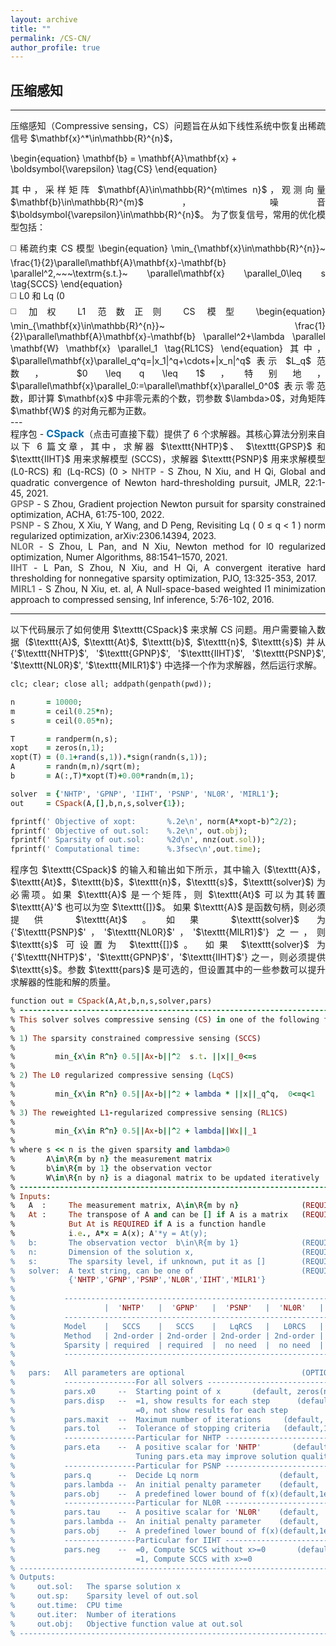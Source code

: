 ```yaml
---
layout: archive
title: ""   
permalink: /CS-CN/
author_profile: true
---
```


<style>
a:link {
  text-decoration: none;
}

a:visited {
  text-decoration: none;
}

a:hover {
  text-decoration: underline;
}

a:active {
  text-decoration: underline;
}
</style>


## 压缩感知
---
<div style="text-align:justify;">
压缩感知（Compressive sensing，CS）问题旨在从如下线性系统中恢复出稀疏信号 $\mathbf{x}^*\in\mathbb{R}^{n}$，
</div>

\begin{equation}
\mathbf{b} = \mathbf{A}\mathbf{x} + \boldsymbol{\varepsilon} \tag{CS}
\end{equation} 

<div style="text-align:justify;">
其中，采样矩阵 $\mathbf{A}\in\mathbb{R}^{m\times n}$，观测向量 $\mathbf{b}\in\mathbb{R}^{m}$， 噪音 $\boldsymbol{\varepsilon}\in\mathbb{R}^{n}$。 为了恢复信号，常用的优化模型包括：
</div>   

<p style="line-height: 2;"></p>
<div style="text-align:justify;">
◻️ 稀疏约束 CS 模型
\begin{equation}
\min_{\mathbf{x}\in\mathbb{R}^{n}}~ \frac{1}{2}\parallel\mathbf{A}\mathbf{x}-\mathbf{b} \parallel^2,~~~\textrm{s.t.}~ \parallel\mathbf{x} \parallel_0\leq s \tag{SCCS}
\end{equation}
</div> 
<div style="text-align:justify;">
◻️ L0 和 Lq (0<q<1) 范数正则 CS 模型
\begin{equation}
\min_{\mathbf{x}\in\mathbb{R}^{n}}~ \frac{1}{2}\parallel\mathbf{A}\mathbf{x}-\mathbf{b} \parallel^2+\lambda \parallel\mathbf{x} \parallel_q^q \tag{Lq-RCS}
\end{equation}
</div>   
<div style="text-align:justify;">
◻️ 加权 L1 范数正则 CS 模型
\begin{equation}
\min_{\mathbf{x}\in\mathbb{R}^{n}}~ \frac{1}{2}\parallel\mathbf{A}\mathbf{x}-\mathbf{b} \parallel^2+\lambda \parallel \mathbf{W} \mathbf{x} \parallel_1 \tag{RL1CS}
\end{equation} 
其中，$\parallel\mathbf{x}\parallel_q^q=|x_1|^q+\cdots+|x_n|^q$ 表示 $L_q$ 范数， $0 \leq q \leq 1$，特别地，$\parallel\mathbf{x}\parallel_0:=\parallel\mathbf{x}\parallel_0^0$ 表示零范数，即计算 $\mathbf{x}$ 中非零元素的个数，罚参数 $\lambda>0$，对角矩阵 $\mathbf{W}$ 的对角元都为正数。
</div> 
---
<div style="text-align:justify;">
程序包 - <a style="font-size: 16px; font-weight: bold;color:#006DB0" href="\files\CSpack.zip" target="_blank">CSpack</a>（点击可直接下载）提供了 6 个求解器。其核心算法分别来自以下 6 篇文章，其中，求解器 $\texttt{NHTP}$、  $\texttt{GPSP}$ 和 $\texttt{IIHT}$ 用来求解模型 (SCCS)，求解器 $\texttt{PSNP}$ 用来求解模型 (L0-RCS) 和 (Lq-RCS) (0<q<1)，求解器  $\texttt{NL0R}$ 用来求解模型 (L0-RCS)，求解器  $\texttt{MIRL1}$ 用来求解模型 (RL1CS).
</div>  
> <b style="font-size:14px;color:#777777">NHTP</b> - <span style="font-size: 14px"> S Zhou, N Xiu, and H Qi, Global and quadratic convergence of Newton hard-thresholding pursuit, JMLR, 22:1-45, 2021. </span>
<br><b style="font-size:14px;color:#777777">GPSP</b> - <span style="font-size: 14px"> S Zhou, Gradient projection Newton pursuit for sparsity constrained optimization, ACHA, 61:75-100, 2022. </span>
<br><b style="font-size:14px;color:#777777">PSNP</b> - <span style="font-size: 14px"> S Zhou, X Xiu, Y Wang, and D Peng, Revisiting Lq ( 0 ≤ q < 1 ) norm regularized optimization, arXiv:2306.14394, 2023. </span>
<br><b style="font-size:14px;color:#777777">NL0R</b> - <span style="font-size: 14px"> S Zhou, L Pan, and N Xiu, Newton method for l0 regularized optimization, Numer Algorithms, 88:1541–1570, 2021. </span>
<br><b style="font-size:14px;color:#777777">IIHT</b> - <span style="font-size: 14px"> L Pan, S Zhou, N Xiu, and H Qi, A convergent iterative hard thresholding for nonnegative sparsity optimization, PJO, 13:325-353, 2017. </span>
<br><b style="font-size:14px;color:#777777">MIRL1</b> - <span style="font-size: 14px"> S Zhou, N Xiu, et. al, A Null-space-based weighted l1 minimization approach to compressed sensing, Inf inference, 5:76-102, 2016. </span>

---
<div style="text-align:justify;">
以下代码展示了如何使用 $\texttt{CSpack}$ 来求解 CS 问题。用户需要输入数据 ($\texttt{A}$, $\texttt{At}$, $\texttt{b}$, $\texttt{n}$, $\texttt{s}$) 并从 {'$\texttt{NHTP}$', '$\texttt{GPNP}$', '$\texttt{IIHT}$', '$\texttt{PSNP}$', '$\texttt{NL0R}$', '$\texttt{MILR1}$'} 中选择一个作为求解器，然后运行求解。 
</div>

<p style="line-height: 1;"></p>

```ruby
clc; clear; close all; addpath(genpath(pwd));

n       = 10000;  
m       = ceil(0.25*n); 
s       = ceil(0.05*n); 

T       = randperm(n,s);  
xopt    = zeros(n,1);
xopt(T) = (0.1+rand(s,1)).*sign(randn(s,1));  
A       = randn(m,n)/sqrt(m);   
b       = A(:,T)*xopt(T)+0.00*randn(m,1);  

solver  = {'NHTP', 'GPNP', 'IIHT', 'PSNP', 'NL0R', 'MIRL1'};
out     = CSpack(A,[],b,n,s,solver{1}); 

fprintf(' Objective of xopt:       %.2e\n', norm(A*xopt-b)^2/2);
fprintf(' Objective of out.sol:    %.2e\n', out.obj);
fprintf(' Sparsity of out.sol:     %2d\n', nnz(out.sol));
fprintf(' Computational time:      %.3fsec\n',out.time); 
```

<div style="text-align:justify;">
程序包 $\texttt{CSpack}$ 的输入和输出如下所示，其中输入 ($\texttt{A}$，$\texttt{At}$，$\texttt{b}$，$\texttt{n}$，$\texttt{s}$，$\texttt{solver}$) 为必需项。如果 $\texttt{A}$ 是一个矩阵，则 $\texttt{At}$ 可以为其转置 $\texttt{A}'$ 也可以为空 $\texttt{[]}$。 如果 $\texttt{A}$ 是函数句柄，则必须提供 $\texttt{At}$。如果 $\texttt{solver}$ 为 {'$\texttt{PSNP}$'，'$\texttt{NL0R}$'，'$\texttt{MILR1}$'} 之一，则 $\texttt{s}$ 可设置为 $\texttt{[]}$。 如果 $\texttt{solver}$ 为 {'$\texttt{NHTP}$'，'$\texttt{GPNP}$'，'$\texttt{IIHT}$'} 之一，则必须提供 $\texttt{s}$。参数 $\texttt{pars}$ 是可选的，但设置其中的一些参数可以提升求解器的性能和解的质量。
</div>

<p style="line-height: 1;"></p>

```ruby
function out = CSpack(A,At,b,n,s,solver,pars)
% -------------------------------------------------------------------------
% This solver solves compressive sensing (CS) in one of the following forms
%
% 1) The sparsity constrained compressive sensing (SCCS)
%
%         min_{x\in R^n} 0.5||Ax-b||^2  s.t. ||x||_0<=s
%
% 2) The L0 regularized compressive sensing (LqCS)
%
%         min_{x\in R^n} 0.5||Ax-b||^2 + lambda * ||x||_q^q,  0<=q<1 
%
% 3) The reweighted L1-regularized compressive sensing (RL1CS)
%
%         min_{x\in R^n} 0.5||Ax-b||^2 + lambda||Wx||_1
%
% where s << n is the given sparsity and lambda>0 
%       A\in\R{m by n} the measurement matrix
%       b\in\R{m by 1} the observation vector 
%       W\in\R{n by n} is a diagonal matrix to be updated iteratively
% -------------------------------------------------------------------------
% Inputs:
%   A  :     The measurement matrix, A\in\R{m by n}              (REQUIRED)
%   At :     The transpose of A and can be [] if A is a matrix   (REQUIRED)
%            But At is REQUIRED if A is a function handle 
%            i.e., A*x = A(x); A'*y = At(y); 
%   b:       The observation vector  b\in\R{m by 1}              (REQUIRED)
%   n:       Dimension of the solution x,                        (REQUIRED)
%   s:       The sparsity level, if unknown, put it as []        (REQUIRED)
%   solver:  A text string, can be one of                        (REQUIRED)
%            {'NHTP','GPNP','PSNP','NL0R','IIHT','MILR1'}
%
%           --------------------------------------------------------------------------------
%                    |  'NHTP'   |  'GPNP'   |  'PSNP'   |  'NL0R'   |  'IIHT'   |  'MIRL1'   
%           --------------------------------------------------------------------------------
%           Model    |   SCCS    |   SCCS    |   LqRCS   |   L0RCS   |   SCCS    |   RL1CS     
%           Method   | 2nd-order | 2nd-order | 2nd-order | 2nd-order | 1st-order | 1st-order  
%           Sparsity | required  | required  |  no need  |  no need  | required  |  no need
%           --------------------------------------------------------------------------------  
%
%   pars:   All parameters are optional                          (OPTIONAL)
%           ----------------For all solvers -------------------------------
%           pars.x0     --  Starting point of x       (default, zeros(n,1))                     
%           pars.disp   --  =1, show results for each step      (default,1)
%                           =0, not show results for each step
%           pars.maxit  --  Maximum number of iterations     (default, 2e3) 
%           pars.tol    --  Tolerance of stopping criteria   (default,1e-6)
%           ----------------Particular for NHTP ---------------------------
%           pars.eta    --  A positive scalar for 'NHTP'       (default, 1)  
%                           Tuning pars.eta may improve solution quality.
%           ----------------Particular for PSNP ---------------------------
%           pars.q      --  Decide Lq norm                  (default,  0.5)  
%           pars.lambda --  An initial penalty parameter    (default,  0.1)
%           pars.obj    --  A predefined lower bound of f(x)(default,1e-20)
%           ----------------Particular for NL0R ---------------------------
%           pars.tau    --  A positive scalar for 'NL0R'    (default,    1)  
%           pars.lambda --  An initial penalty parameter    (default,  0.1)
%           pars.obj    --  A predefined lower bound of f(x)(default,1e-20)
%           ----------------Particular for IIHT ---------------------------
%           pars.neg    --  =0, Compute SCCS without x>=0       (default,0)
%                           =1, Compute SCCS with x>=0
% -------------------------------------------------------------------------
% Outputs:
%     out.sol:   The sparse solution x
%     out.sp:    Sparsity level of out.sol
%     out.time:  CPU time
%     out.iter:  Number of iterations
%     out.obj:   Objective function value at out.sol 
% -------------------------------------------------------------------------
```
